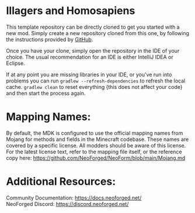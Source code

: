 
Illagers and Homosapiens
=======

This template repository can be directly cloned to get you started with a new
mod. Simply create a new repository cloned from this one, by following the
instructions provided by [GitHub](https://docs.github.com/en/repositories/creating-and-managing-repositories/creating-a-repository-from-a-template).

Once you have your clone, simply open the repository in the IDE of your choice. The usual recommendation for an IDE is either IntelliJ IDEA or Eclipse.

If at any point you are missing libraries in your IDE, or you've run into problems you can
run `gradlew --refresh-dependencies` to refresh the local cache. `gradlew clean` to reset everything 
{this does not affect your code} and then start the process again.

Mapping Names:
============
By default, the MDK is configured to use the official mapping names from Mojang for methods and fields 
in the Minecraft codebase. These names are covered by a specific license. All modders should be aware of this
license. For the latest license text, refer to the mapping file itself, or the reference copy here:
https://github.com/NeoForged/NeoForm/blob/main/Mojang.md

Additional Resources: 
==========
Community Documentation: https://docs.neoforged.net/  
NeoForged Discord: https://discord.neoforged.net/
